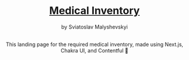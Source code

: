 <!-- markdownlint-disable MD033 MD041 -->

<div align="center">

# [Medical Inventory]() 
by Sviatoslav Malyshevskyi

<br />
This landing page for the required medical inventory, made using Next.js, Chakra UI, and Contentful 🐊

<br />

</div>
